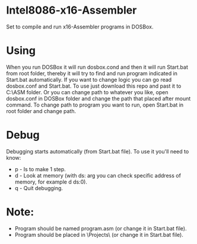 # Intel8086-x16-Assembler
 
Set to compile and run x16-Assembler programs in DOSBox.

# Using

When you run DOSBox it will run dosbox.cond and then it will run Start.bat from root folder, thereby it will try to find and run program indicated in Start.bat automatically. If you want to change logic you can go read dosbox.conf and Start.bat.
To use just download this repo and past it to C:\ASM folder. Or you can change path to whatever you like, open dosbox.conf in DOSBox folder and change the path that placed after mount command.
To change path to program you want to run, open Start.bat in root folder and change path.

# Debug

Debugging starts automatically (from Start.bat file).
To use it you'll need to know:
- p - Is to make 1 step.
- d - Look at memory (with ds: arg you can check specific address of memory, for example d ds:0).
- q - Quit debugging.

# Note:
- Program should be named program.asm (or change it in Start.bat file).
- Program should be placed in \Projects\ (or change it in Start.bat file).
